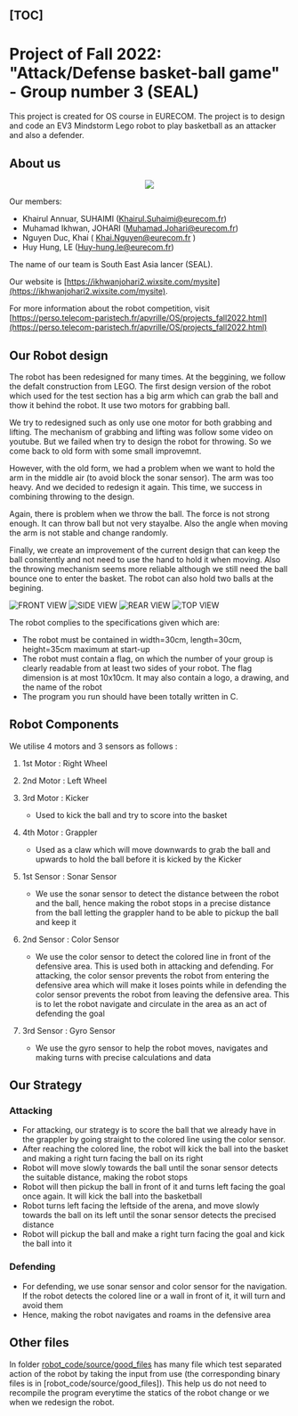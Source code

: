 [TOC]
---

# Project of Fall 2022: "Attack/Defense basket-ball game" - Group number 3 (SEAL)

This project is created for OS course in EURECOM. The project is to design and code an EV3 Mindstorm Lego robot to play basketball as an attacker and also a defender.

## About us
<p align="center">
  <img src="images/seal.jpeg">
</p>

Our members:
 - Khairul Annuar, SUHAIMI (Khairul.Suhaimi@eurecom.fr)
 - Muhamad Ikhwan, JOHARI (Muhamad.Johari@eurecom.fr)
 - Nguyen Duc, Khai ( Khai.Nguyen@eurecom.fr )
 - Huy Hung, LE (Huy-hung.le@eurecom.fr)

The name of our team is South East Asia lancer (SEAL).

Our website is [https://ikhwanjohari2.wixsite.com/mysite](https://ikhwanjohari2.wixsite.com/mysite).


For more information about the robot competition, visit [https://perso.telecom-paristech.fr/apvrille/OS/projects_fall2022.html](https://perso.telecom-paristech.fr/apvrille/OS/projects_fall2022.html)


## Our Robot design
The robot has been redesigned for many times.
At the beggining, we follow the defalt construction from LEGO. The first design version of the robot which used for the test section has a big arm which can grab the ball and thow it behind the robot. It use two motors for grabbing ball.

We try to redesigned such as only use one motor for both grabbing and lifting. The mechanism of grabbing and lifting was follow some video on youtube. But we failed when try to design the robot for throwing. So we come back to old form with some small improvemnt.

However, with the old form, we had a problem when we want to hold the arm in the middle air (to avoid block the sonar sensor).  The arm was too heavy. And we decided to redesign it again. This time, we success in combining throwing to the design.

Again, there is problem when we throw the ball. The force is not strong enough. It can throw ball but not very stayalbe. Also the angle when moving the arm is not stable and change randomly.

Finally, we create an improvement of the current design that can keep the ball consitently and not need to use the hand to hold it when moving. Also the throwing mechanism seems more reliable although we still need the ball bounce one to enter the basket. The robot can also hold two balls at the begining.


![FRONT VIEW](images/front_view.jpeg "FRONT VIEW")
![SIDE VIEW](images/side_view.jpeg "SIDE VIEW")
![REAR VIEW](images/rear_view.jpeg "REAR VIEW")
![TOP VIEW](images/top_view.jpeg "TOP VIEW")

The robot complies to the specifications given which are:

- The robot must be contained in width=30cm, length=30cm, height=35cm maximum at start-up
- The robot must contain a flag, on which the number of your group is clearly readable from at least two sides of your robot. The flag dimension is at most 10x10cm. It may also contain a logo, a drawing, and the name of the robot
- The program you run should have been totally written in C.

## Robot Components

We utilise 4 motors and 3 sensors as follows :

1. 1st Motor : Right Wheel
2. 2nd Motor : Left Wheel
3. 3rd Motor : Kicker
   - Used to kick the ball and try to score into the basket
4. 4th Motor : Grappler
   - Used as a claw which will move downwards to grab the ball and upwards to hold the ball before it is kicked by the Kicker

5. 1st Sensor : Sonar Sensor
   - We use the sonar sensor to detect the distance between the robot and the ball, hence making the robot stops in a precise distance from the ball letting the grappler hand to be able to pickup the ball and keep it 
6. 2nd Sensor : Color Sensor
   - We use the color sensor to detect the colored line in front of the defensive area. This is used both in attacking and defending. For attacking, the color sensor prevents the robot from entering the defensive area which will make it loses points while in defending the color sensor prevents the robot from leaving the defensive area. This is to let the robot navigate and circulate in the area as an act of defending the goal
7. 3rd Sensor : Gyro Sensor
   - We use the gyro sensor to help the robot moves, navigates and making turns with precise calculations and data

## Our Strategy

### Attacking
- For attacking, our strategy is to score the ball that we already have in the grappler by going straight to the colored line using the color sensor.
- After reaching the colored line, the robot will kick the ball into the basket and making a right turn facing the ball on its right
- Robot will move slowly towards the ball until the sonar sensor detects the suitable distance, making the robot stops
- Robot will then pickup the ball in front of it and turns left facing the goal once again. It will kick the ball into the basketball
- Robot turns left facing the leftside of the arena, and move slowly towards the ball on its left until the sonar sensor detects the precised distance
- Robot will pickup the ball and make a right turn facing the goal and kick the ball into it

### Defending
- For defending, we use sonar sensor and color sensor for the navigation. If the robot detects the colored line or a wall in front of it, it will turn and avoid them
- Hence, making the robot navigates and roams in the defensive area

## Other files
In folder [robot_code/source/good_files](robot_code/source/good_files) has many file which test separated action of the robot by taking the input from use (the corresponding binary files is in [robot_code/source/good_files]). This help us do not need to recompile the program everytime the statics of the robot change or we when we redesign the robot.
